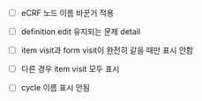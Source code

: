 - [ ] eCRF 노드 이름 바꾼거 적용
- [ ] definition edit 유지되는 문제 detail

- [ ] item visit과 form visit이 완전히 같을 때만 표시 안함
- [ ] 다른 경우 item visit 모두 표시

- [ ] cycle 이름 표시 안됨

